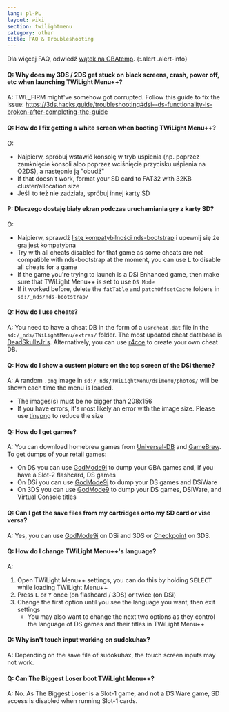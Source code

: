 ```yaml
---
lang: pl-PL
layout: wiki
section: twilightmenu
category: other
title: FAQ & Troubleshooting
---
```


Dla więcej FAQ, odwiedź [wątek na GBAtemp](https://gbatemp.net/threads/ds-i-3ds-twilight-menu-gui-for-ds-i-games-and-ds-i-menu-replacement.472200/).
{:.alert .alert-info}

#### Q: Why does my 3DS / 2DS get stuck on black screens, crash, power off, etc when launching TWiLight Menu++?
A: TWL_FIRM might've somehow got corrupted. Follow this guide to fix the issue: <https://3ds.hacks.guide/troubleshooting#dsi--ds-functionality-is-broken-after-completing-the-guide>

#### Q: How do I fix getting a white screen when booting TWiLight Menu++?
O:
- Najpierw, spróbuj wstawić konsolę w tryb uśpienia (np. poprzez zamknięcie konsoli albo poprzez wciśnięcie przycisku uśpienia na O2DS), a następnie ją "obudź"
- If that doesn't work, format your SD card to FAT32 with 32KB cluster/allocation size
- Jeśli to też nie zadziała, spróbuj innej karty SD

#### P: Dlaczego dostaję biały ekran podczas uruchamiania gry z karty SD?
O:
- Najpierw, sprawdź [listę kompatybilności nds-bootstrap](https://docs.google.com/spreadsheets/d/1LRTkXOUXraTMjg1eedz_f7b5jiuyMv2x6e_jY_nyHSc/htmlview#gid=0) i upewnij się że gra jest kompatybna
- Try with all cheats disabled for that game as some cheats are not compatible with nds-bootstrap at the moment, you can use <kbd class="l">L</kbd> to disable all cheats for a game
- If the game you're trying to launch is a DSi Enhanced game, then make sure that TWiLight Menu++ is set to use `DS Mode`
- If it worked before, delete the `fatTable` and `patchOffsetCache` folders in `sd:/_nds/nds-bootstrap/`

#### Q: How do I use cheats?
A: You need to have a cheat DB in the form of a `usrcheat.dat` file in the `sd:/_nds/TWiLightMenu/extras/` folder. The most updated cheat database is [DeadSkullzJr's](https://gbatemp.net/threads/deadskullzjrs-flashcart-cheat-databases.488711/). Alternatively, you can use [r4cce](http://hp.vector.co.jp/authors/VA013928/soft_en.html) to create your own cheat DB.

#### Q: How do I show a custom picture on the top screen of the DSi theme?
A: A random `.png` image in `sd:/_nds/TWiLightMenu/dsimenu/photos/` will be shown each time the menu is loaded.

- The images(s) must be no bigger than 208x156
- If you have errors, it's most likely an error with the image size. Please use [tinypng](https://tinypng.com) to reduce the size

#### Q: How do I get games?
A: You can download homebrew games from [Universal-DB](https://db.universal-team.net/ds) and [GameBrew](https://www.gamebrew.org/wiki/List_of_DS_homebrew_applications). To get dumps of your retail games:
- On DS you can use [GodMode9i](https://github.com/DS-Homebrew/GodMode9i/releases) to dump your GBA games and, if you have a Slot-2 flashcard, DS games
- On DSi you can use [GodMode9i](https://github.com/DS-Homebrew/GodMode9i/releases) to dump your DS games and DSiWare
- On 3DS you can use [GodMode9](https://github.com/d0k3/GodMode9/releases) to dump your DS games, DSiWare, and Virtual Console titles

#### Q: Can I get the save files from my cartridges onto my SD card or vise versa?
A: Yes, you can use [GodMode9i](https://github.com/DS-Homebrew/GodMode9i/releases) on DSi and 3DS or [Checkpoint](https://github.com/FlagBrew/Checkpoint/releases) on 3DS.

#### Q: How do I change TWiLight Menu++'s language?
A:
1. Open TWiLight Menu++ settings, you can do this by holding <kbd>SELECT</kbd> while loading TWiLight Menu++
1. Press <kbd class="l">L</kbd> or <kbd class="face">Y</kbd> once (on flashcard / 3DS) or twice (on DSi)
1. Change the first option until you see the language you want, then exit settings
   - You may also want to change the next two options as they control the language of DS games and their titles in TWiLight Menu++

#### Q: Why isn't touch input working on sudokuhax?
A: Depending on the save file of sudokuhax, the touch screen inputs may not work.

#### Q: Can The Biggest Loser boot TWiLight Menu++?
A: No. As The Biggest Loser is a Slot-1 game, and not a DSiWare game, SD access is disabled when running Slot-1 cards.

